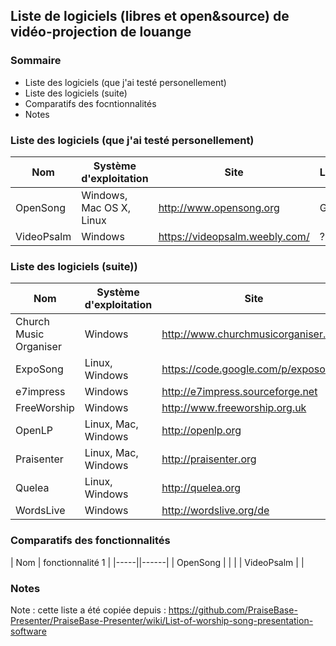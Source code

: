 ## Liste de logiciels (libres et open&source) de vidéo-projection de louange

### Sommaire
- Liste des logiciels (que j'ai testé personellement)
- Liste des logiciels (suite)
- Comparatifs des focntionnalités
- Notes

### Liste des logiciels (que j'ai testé personellement)

| Nom | Système d'exploitation | Site | Licence | Dépôt |
|-----|------------------------|------|---------|--------------------|
| OpenSong | Windows, Mac OS X, Linux | http://www.opensong.org | GPL | https://sourceforge.net/projects/opensong/ |
| VideoPsalm | Windows | https://videopsalm.weebly.com/ | ? | ? |

### Liste des logiciels (suite))

| Nom | Système d'exploitation | Site | Licence | Dépôt |
|-----|------------------------|------|---------|--------------------|
| Church Music Organiser | Windows | http://www.churchmusicorganiser.com | ? | ? |
| ExpoSong | Linux, Windows | https://code.google.com/p/exposong | ? | ? |
| e7impress | Windows | http://e7impress.sourceforge.net | ? | ? |
| FreeWorship |	Windows | http://www.freeworship.org.uk | ? | ? |
| OpenLP | Linux, Mac, Windows | http://openlp.org | ? | ? |
| Praisenter | Linux, Mac, Windows | http://praisenter.org | ? | ? |
| Quelea | Linux, Windows | http://quelea.org | ? | ? |
| WordsLive | Windows | http://wordslive.org/de | ? | ? |

### Comparatifs des fonctionnalités

| Nom | fonctionnalité 1 |
|-----||------|
| OpenSong |  |  |
| VideoPsalm |  |

### Notes

Note : cette liste a été copiée depuis : https://github.com/PraiseBase-Presenter/PraiseBase-Presenter/wiki/List-of-worship-song-presentation-software
